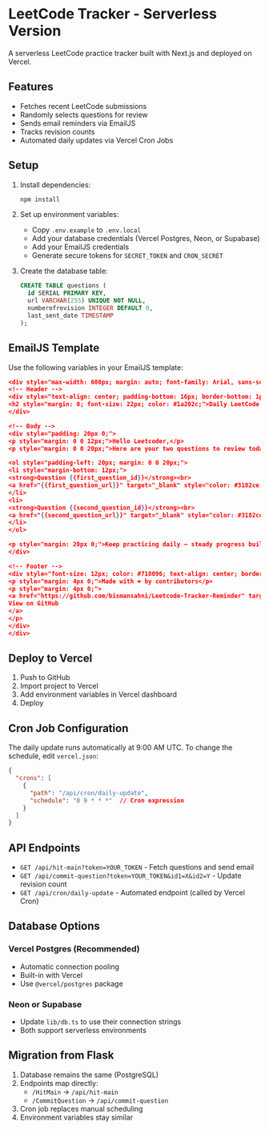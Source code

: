 # LeetCode Tracker - Serverless Version

A serverless LeetCode practice tracker built with Next.js and deployed on Vercel.

## Features

- Fetches recent LeetCode submissions
- Randomly selects questions for review
- Sends email reminders via EmailJS
- Tracks revision counts
- Automated daily updates via Vercel Cron Jobs

## Setup

1. Install dependencies:
   ```bash
   npm install
   ```

2. Set up environment variables:
   - Copy `.env.example` to `.env.local`
   - Add your database credentials (Vercel Postgres, Neon, or Supabase)
   - Add your EmailJS credentials
   - Generate secure tokens for `SECRET_TOKEN` and `CRON_SECRET`

3. Create the database table:
   ```sql
   CREATE TABLE questions (
     id SERIAL PRIMARY KEY,
     url VARCHAR(255) UNIQUE NOT NULL,
     numberofrevision INTEGER DEFAULT 0,
     last_sent_date TIMESTAMP
   );
   ```

## EmailJS Template
Use the following variables in your EmailJS template:

```json
<div style="max-width: 600px; margin: auto; font-family: Arial, sans-serif; color: #2d3748; background: #ffffff; border-radius: 8px; padding: 24px; border: 1px solid #e5e7eb; line-height: 1.6;">
<!-- Header -->
<div style="text-align: center; padding-bottom: 16px; border-bottom: 1px solid #e5e7eb;">
<h2 style="margin: 0; font-size: 22px; color: #1a202c;">Daily LeetCode Revision</h2>
</div>

<!-- Body -->
<div style="padding: 20px 0;">
<p style="margin: 0 0 12px;">Hello Leetcoder,</p>
<p style="margin: 0 0 20px;">Here are your two questions to review today:</p>

<ol style="padding-left: 20px; margin: 0 0 20px;">
<li style="margin-bottom: 12px;">
<strong>Question {{first_question_id}}</strong><br>
<a href="{{first_question_url}}" target="_blank" style="color: #3182ce; text-decoration: none;">{{first_question_url}}</a>
</li>
<li>
<strong>Question {{second_question_id}}</strong><br>
<a href="{{second_question_url}}" target="_blank" style="color: #3182ce; text-decoration: none;">{{second_question_url}}</a>
</li>
</ol>

<p style="margin: 20px 0;">Keep practicing daily — steady progress builds mastery.</p>
</div>

<!-- Footer -->
<div style="font-size: 12px; color: #718096; text-align: center; border-top: 1px solid #e5e7eb; padding-top: 12px;">
<p style="margin: 4px 0;">Made with ❤️ by contributors</p>
<p style="margin: 4px 0;">
<a href="https://github.com/bismansahni/Leetcode-Tracker-Reminder" target="_blank" style="color: #3182ce; text-decoration: none;">
View on GitHub
</a>
</p>
</div>
</div>

```

## Deploy to Vercel

1. Push to GitHub
2. Import project to Vercel
3. Add environment variables in Vercel dashboard
4. Deploy

## Cron Job Configuration

The daily update runs automatically at 9:00 AM UTC. To change the schedule, edit `vercel.json`:

```json
{
  "crons": [
    {
      "path": "/api/cron/daily-update",
      "schedule": "0 9 * * *"  // Cron expression
    }
  ]
}
```

## API Endpoints

- `GET /api/hit-main?token=YOUR_TOKEN` - Fetch questions and send email
- `GET /api/commit-question?token=YOUR_TOKEN&id1=X&id2=Y` - Update revision count
- `GET /api/cron/daily-update` - Automated endpoint (called by Vercel Cron)

## Database Options

### Vercel Postgres (Recommended)
- Automatic connection pooling
- Built-in with Vercel
- Use `@vercel/postgres` package

### Neon or Supabase
- Update `lib/db.ts` to use their connection strings
- Both support serverless environments

## Migration from Flask

1. Database remains the same (PostgreSQL)
2. Endpoints map directly:
   - `/HitMain` → `/api/hit-main`
   - `/CommitQuestion` → `/api/commit-question`
3. Cron job replaces manual scheduling
4. Environment variables stay similar